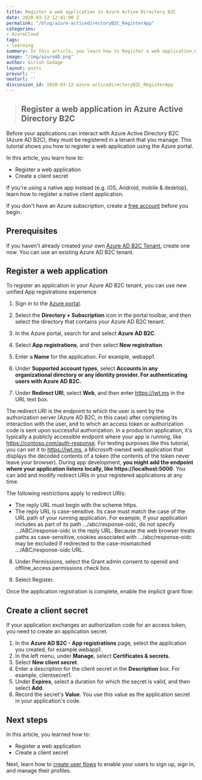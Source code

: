 ```yaml
---
title: Register a web application in Azure Active Directory B2C
date: 2020-03-12 12:41:00 Z
permalink: "/blog/azure-acticedirectoryB2C_RegisterApp"
categories:
- AzureCloud
tags:
- learning
summary: In this article, you learn how to Register a web application,Create a client secret
image: "/img/azureAD.png"
author: Girish Godage
layout: posts
prevurl: ''
nexturl: ''
discussion_id: 2020-03-12-azure-acticedirectoryB2C_RegisterApp
---
```


>## Register a web application in Azure Active Directory B2C

Before your applications can interact with Azure Active Directory B2C (Azure AD B2C), they must be registered in a tenant that you manage. This tutorial shows you how to register a web application using the Azure portal.

In this article, you learn how to:

* Register a web application
* Create a client secret
  
If you're using a native app instead (e.g. iOS, Android, mobile & desktop), learn how to register a native client application.

If you don't have an Azure subscription, create a [free account](https://azure.microsoft.com/free/?WT.mc_id=A261C142F) before you begin.

## Prerequisites

If you haven't already created your own [Azure AD B2C Tenant](azure-activedirectoryB2C_CreateTenant), create one now. You can use an existing Azure AD B2C tenant.

## Register a web application

To register an application in your Azure AD B2C tenant, you can use new unified App registrations experience 

1. Sign in to the [Azure portal](https://portal.azure.com/).

2. Select the **Directory + Subscription** icon in the portal toolbar, and then select the directory that contains your Azure AD B2C tenant.

3. In the Azure portal, search for and select **Azure AD B2C**.

4. Select **App registrations**, and then select **New registration**.

5. Enter a **Name** for the application. For example, webapp1.

6. Under **Supported account types**, select **Accounts in any organizational directory or any identity provider. For authenticating users with Azure AD B2C.**

7. Under **Redirect URI**, select **Web**, and then enter https://jwt.ms in the URL text box.

The redirect URI is the endpoint to which the user is sent by the authorization server (Azure AD B2C, in this case) after completing its interaction with the user, and to which an access token or authorization code is sent upon successful authorization. In a production application, it's typically a publicly accessible endpoint where your app is running, like https://contoso.com/auth-response. For testing purposes like this tutorial, you can set it to https://jwt.ms, a Microsoft-owned web application that displays the decoded contents of a token (the contents of the token never leave your browser). During app development, **you might add the endpoint where your application listens locally, like https://localhost:5000**. You can add and modify redirect URIs in your registered applications at any time.

The following restrictions apply to redirect URIs:

   * The reply URL must begin with the scheme https.
   * The reply URL is case-sensitive. Its case must match the case of the URL path of your running application. For example, if your application includes as part of its path .../abc/response-oidc, do not specify .../ABC/response-oidc in the reply URL. Because the web browser treats paths as case-sensitive, cookies associated with .../abc/response-oidc may be excluded if redirected to the case-mismatched .../ABC/response-oidc URL.
  
  
8. Under Permissions, select the Grant admin consent to openid and offline_access permissions check box.

9. Select Register.

Once the application registration is complete, enable the implicit grant flow:

## Create a client secret

If your application exchanges an authorization code for an access token, you need to create an application secret.

1. In the **Azure AD B2C - App registrations** page, select the application you created, for example webapp1.
2. In the left menu, under **Manage**, select **Certificates & secrets**.
3. Select **New client secret**.
4. Enter a description for the client secret in the **Description** box. For example, clientsecret1.
5. Under **Expires**, select a duration for which the secret is valid, and then select **Add**.
6. Record the secret's **Value**. You use this value as the application secret in your application's code.

## Next steps
In this article, you learned how to:

* Register a web application
* Create a client secret
  
Next, learn how to [create user flows](azure-acticedirectoryB2C_CreateUserFlow) to enable your users to sign up, sign in, and manage their profiles.

